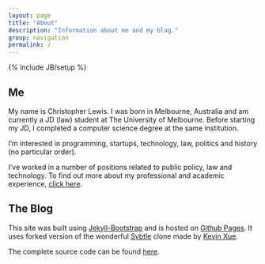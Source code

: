 ```yaml
---
layout: page
title: "About"
description: "Information about me and my blag."
group: navigation
permalink: /
---
```

{% include JB/setup %}

## Me

My name is Christopher Lewis. I was born in Melbourne, Australia and am currently a JD (law) student at The University of Melbourne. Before starting my JD, I completed a computer science degree at the same institution.

I’m interested in programming, startups, technology, law, politics and history (no particular order).

I’ve worked in a number of positions related to public policy, law and technology. To find out more about my professional and academic experience, [click here](http://www.linkedin.com/profile/view?id=192485903 "LinkedIn").

## The Blog

This site was built using [Jekyll-Bootstrap](http://jekyllbootstrap.com) and is hosted on [Github Pages](http://pages.github.com). It uses forked version of the wonderful [Svbtle](https://svbtle.com) clone made by [Kevin Xue](https://github.com/kevinxueliang/jb-svbtle).

The complete source code can be found [here](https://github.com/cdlewis/cdlewis.github.com).
